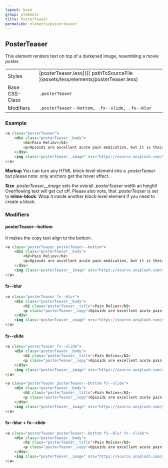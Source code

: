 ```yaml
---
layout: base
group: elements
title: PosterTeaser
permalink: elements/posterteaser
---
```


## PosterTeaser
This element renders text on top of a darkened image, resembling a movie poster.

|                |                                                                                   |
| -              | -                                                                                 |
| Styles         | [posterTeaser.less]({{ pathToSourceFile }}assets/less/elements/posterTeaser.less) |
| Base CSS-Class | `.posterTeaser`                                                                   |
| Modifiers      | `.posterTeaser--bottom, .fx--slide, .fx--blur`                                    |

### Example

```html
<a class="posterTeaser">
    <div class="posterTeaser__body">
        <h2>Pain Reliev</h2>
        <p>Opioids are excellent acute pain medication, but it is their ability to produce euphoria that makes them attractive to addicts.</p>
    </div>
    <img class="posterTeaser__image" src="https://source.unsplash.com/9kbmpWBTk9A/300x300" alt="" />
</a>
```

<p class="hint"><b>Markup</b> You can turn any HTML block-level element into a <em>.posterTeaser</em> but please note: only anchors get the hover effect.</p>
<p class="hint"><b>Size</b> <em>.posterTeaser__image</em> sets the overall <em>.posterTeaser</em> width an height! Overflowing text will get cut off. Please also note, that <em>.posterTeaser</em> is set to <strong>inline-block</strong>. Wrap it inside another block-level element if you need to create a block.</p>

### Modifiers

#### posterTeaser\--bottom
It makes the copy text align to the bottom.

```html
<a class="posterTeaser posterTeaser--bottom">
    <div class="posterTeaser__body">
        <h2>Pain Reliev</h2>
        <p>Opioids are excellent acute pain medication, but it is their ability to produce euphoria that makes them attractive to addicts.</p>
    </div>
    <img class="posterTeaser__image" src="https://source.unsplash.com/yJXTe7wskl0/300x300" alt="" />
</a>
```

#### fx\--blur

```html
<a class="posterTeaser fx--blur">
    <div class="posterTeaser__body">
        <h2 class="posterTeaser__title">Pain Reliev</h2>
        <p class="posterTeaser__copy">Opioids are excellent acute pain medication, but it is their ability to produce euphoria that makes them attractive to addicts.</p>
    </div>
    <img class="posterTeaser__image" src="https://source.unsplash.com/yJXTe7wskl0/300x300" alt="" />
</a>
```

#### fx\--slide

```html
<a class="posterTeaser fx--slide">
    <div class="posterTeaser__body">
        <h2 class="posterTeaser__title">Pain Reliev</h2>
        <p class="posterTeaser__copy">Opioids are excellent acute pain medication, but it is their ability to produce euphoria that makes them attractive to addicts.</p>
    </div>
    <img class="posterTeaser__image" src="https://source.unsplash.com/yJXTe7wskl0/300x300" alt="" />
</a>

<a class="posterTeaser posterTeaser--bottom fx--slide">
    <div class="posterTeaser__body">
        <h2 class="posterTeaser__title">Pain Reliev</h2>
        <p class="posterTeaser__copy">Opioids are excellent acute pain medication, but it is their ability to produce euphoria that makes them attractive to addicts.</p>
    </div>
    <img class="posterTeaser__image" src="https://source.unsplash.com/yJXTe7wskl0/300x300" alt="" />
</a>
```

#### fx\--blur + fx\--slide

```html
<a class="posterTeaser posterTeaser--bottom fx--blur fx--slide">
    <div class="posterTeaser__body">
        <h2 class="posterTeaser__title">Pain Reliev</h2>
        <p class="posterTeaser__copy">Opioids are excellent acute pain medication, but it is their ability to produce euphoria that makes them attractive to addicts.</p>
    </div>
    <img class="posterTeaser__image" src="https://source.unsplash.com/yJXTe7wskl0/300x300" alt="" />
</a>
```